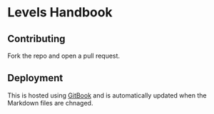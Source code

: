 # Levels Handbook

## Contributing

Fork the repo and open a pull request.

## Deployment

This is hosted using [GitBook](gitbook.com) and is automatically updated when the Markdown files are chnaged.